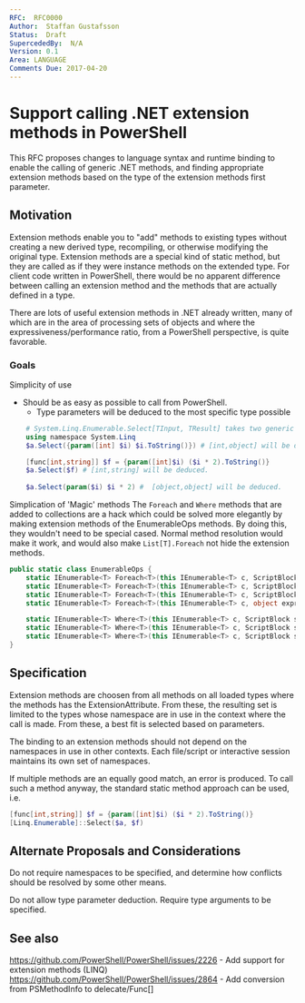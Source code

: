 ```yaml
---
RFC:  RFC0000
Author:  Staffan Gustafsson
Status:  Draft
SupercededBy:  N/A
Version: 0.1
Area: LANGUAGE
Comments Due: 2017-04-20
---
```


# Support calling .NET extension methods in PowerShell

This RFC proposes changes to language syntax and runtime binding to enable the calling of generic .NET methods, and finding appropriate extension methods based on the type of the extension methods first parameter.

## Motivation

Extension methods enable you to "add" methods to existing types without creating a new derived type, recompiling, or otherwise modifying the original type. Extension methods are a special kind of static method, but they are called as if they were instance methods on the extended type. For client code written in PowerShell, there would be no apparent difference between calling an extension method and the methods that are actually defined in a type.

There are lots of useful extension methods in .NET already written, many of which are in the area of processing sets of objects and where the expressiveness/performance ratio, from a PowerShell perspective, is quite favorable.

### Goals

Simplicity of use
-	Should be as easy as possible to call from PowerShell.
    -	Type parameters will be deduced to the most specific type possible
```powershell
    # System.Linq.Enumerable.Select[TInput, TResult] takes two generic type parameters
    using namespace System.Linq    
    $a.Select({param([int] $i) $i.ToString()}) # [int,object] will be deduced.

    [func[int,string]] $f = {param([int]$i) ($i * 2).ToString()}
    $a.Select($f) # [int,string] will be deduced.
    
    $a.Select(param($i) $i * 2) #  [object,object] will be deduced.
```

Simplication of 'Magic' methods
The `Foreach` and `Where` methods that are added to collections are a hack which could be solved more elegantly by making extension methods of the EnumerableOps methods.
By doing this, they wouldn't need to be special cased. Normal method resolution would make it work, and would also make `List[T].Foreach` not hide the extension methods.

```csharp
public static class EnumerableOps {
    static IEnumerable<T> Foreach<T>(this IEnumerable<T> c, ScriptBlock sb){}
    static IEnumerable<T> Foreach<T>(this IEnumerable<T> c, ScriptBlock sb, WhereOperatorSelectionMode mode){}
    static IEnumerable<T> Foreach<T>(this IEnumerable<T> c, ScriptBlock sb, WhereOperatorSelectionMode mode, int count){}
    static IEnumerable<T> Foreach<T>(this IEnumerable<T> c, object expression, object[] args){}

    static IEnumerable<T> Where<T>(this IEnumerable<T> c, ScriptBlock sb){}
    static IEnumerable<T> Where<T>(this IEnumerable<T> c, ScriptBlock sb, WhereOperatorSelectionMode mode){}
    static IEnumerable<T> Where<T>(this IEnumerable<T> c, ScriptBlock sb, WhereOperatorSelectionMode mode, int count){}
}

```


## Specification

Extension methods are choosen from all methods on all loaded types where the methods has the ExtensionAttribute.
From these, the resulting set is limited to the types whose namespace are in use in the context where the call is made.
From these, a best fit is selected based on parameters.

The binding to an extension methods should not depend on the namespaces in use in other contexts. Each file/script or interactive
session maintains its own set of namespaces.

If multiple methods are an equally good match, an error is produced. To call such a method anyway, the standard static method approach can be used, i.e.

```powershell
[func[int,string]] $f = {param([int]$i) ($i * 2).ToString()}
[Linq.Enumerable]::Select($a, $f)

```

## Alternate Proposals and Considerations

Do not require namespaces to be specified, and determine how conflicts should be resolved by some other means.

Do not allow type parameter deduction. Require type arguments to be specified.

## See also

https://github.com/PowerShell/PowerShell/issues/2226 - Add support for extension methods (LINQ)
https://github.com/PowerShell/PowerShell/issues/2864 - Add conversion from PSMethodInfo to delecate/Func[]